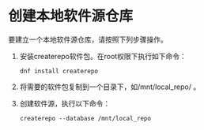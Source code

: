 # 创建本地软件源仓库<a name="ZH-CN_TOPIC_0229622801"></a>

要建立一个本地软件源仓库，请按照下列步骤操作。

1.  安装createrepo软件包。在root权限下执行如下命令：

    ```
    dnf install createrepo
    ```

2.  将需要的软件包复制到一个目录下，如/mnt/local\_repo/ 。
3.  创建软件源，执行以下命令：

    ```
    createrepo --database /mnt/local_repo
    ```


